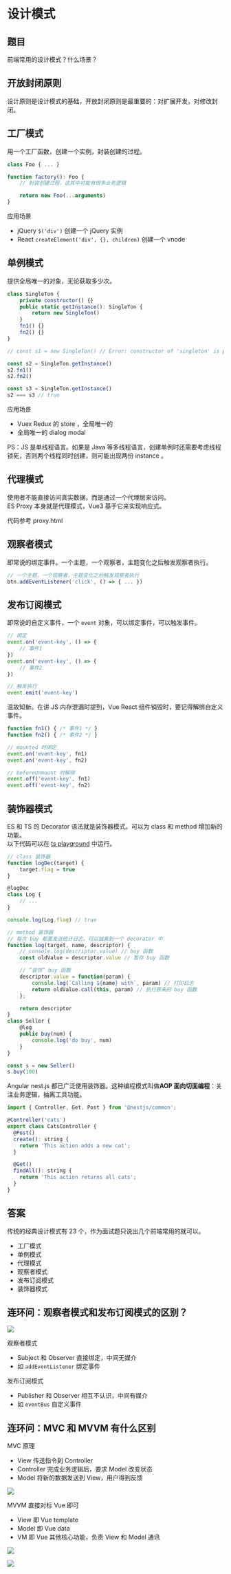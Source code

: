 # 设计模式

## 题目

前端常用的设计模式？什么场景？

## 开放封闭原则

设计原则是设计模式的基础，开放封闭原则是最重要的：对扩展开发，对修改封闭。

## 工厂模式

用一个工厂函数，创建一个实例，封装创建的过程。

```ts
class Foo { ... }

function factory(): Foo {
    // 封装创建过程，这其中可能有很多业务逻辑

    return new Foo(...arguments)
}
```

应用场景
- jQuery `$('div')` 创建一个 jQuery 实例
- React `createElement('div', {}, children)` 创建一个 vnode

## 单例模式

提供全局唯一的对象，无论获取多少次。

```js
class SingleTon {
    private constructor() {}
    public static getInstance(): SingleTon {
        return new SingleTon()
    }
    fn1() {}
    fn2() {}
}

// const s1 = new SingleTon() // Error: constructor of 'singleton' is private

const s2 = SingleTon.getInstance()
s2.fn1()
s2.fn2()

const s3 = SingleTon.getInstance()
s2 === s3 // true
```

应用场景
- Vuex Redux 的 store ，全局唯一的
- 全局唯一的 dialog modal

PS：JS 是单线程语言。如果是 Java 等多线程语言，创建单例时还需要考虑线程锁死，否则两个线程同时创建，则可能出现两份 instance 。

## 代理模式

使用者不能直接访问真实数据，而是通过一个代理层来访问。<br>
ES Proxy 本身就是代理模式，Vue3 基于它来实现响应式。

代码参考 proxy.html 

## 观察者模式

即常说的绑定事件。一个主题，一个观察者，主题变化之后触发观察者执行。

```js
// 一个主题，一个观察者，主题变化之后触发观察者执行
btn.addEventListener('click', () => { ... })
```

## 发布订阅模式

即常说的自定义事件，一个 `event` 对象，可以绑定事件，可以触发事件。

```js
// 绑定
event.on('event-key', () => {
    // 事件1
})
event.on('event-key', () => {
    // 事件2
})

// 触发执行
event.emit('event-key')
```

温故知新。在讲 JS 内存泄漏时提到，Vue React 组件销毁时，要记得解绑自定义事件。

```js
function fn1() { /* 事件1 */ }
function fn2() { /* 事件2 */ }

// mounted 时绑定
event.on('event-key', fn1)
event.on('event-key', fn2)

// beforeUnmount 时解绑
event.off('event-key', fn1)
event.off('event-key', fn2)
```

## 装饰器模式

ES 和 TS 的 Decorator 语法就是装饰器模式。可以为 class 和 method 增加新的功能。<br>
以下代码可以在 [ts playground](https://www.typescriptlang.org/play) 中运行。

```js
// class 装饰器
function logDec(target) {
    target.flag = true
}

@logDec
class Log {
    // ...
}

console.log(Log.flag) // true
```

```js
// method 装饰器
// 每次 buy 都要发送统计日志，可以抽离到一个 decorator 中
function log(target, name, descriptor) {
    // console.log(descriptor.value) // buy 函数
    const oldValue = descriptor.value // 暂存 buy 函数

    // “装饰” buy 函数
    descriptor.value = function(param) {
        console.log(`Calling ${name} with`, param) // 打印日志
        return oldValue.call(this, param) // 执行原来的 buy 函数
    };

    return descriptor
}
class Seller {
    @log
    public buy(num) {
        console.log('do buy', num)
    }
}

const s = new Seller()
s.buy(100)
```

Angular nest.js 都已广泛使用装饰器。这种编程模式叫做**AOP 面向切面编程**：关注业务逻辑，抽离工具功能。

```js
import { Controller, Get, Post } from '@nestjs/common';

@Controller('cats')
export class CatsController {
  @Post()
  create(): string {
    return 'This action adds a new cat';
  }

  @Get()
  findAll(): string {
    return 'This action returns all cats';
  }
}
```

## 答案

传统的经典设计模式有 23 个，作为面试题只说出几个前端常用的就可以。
- 工厂模式
- 单例模式
- 代理模式
- 观察者模式
- 发布订阅模式
- 装饰器模式

## 连环问：观察者模式和发布订阅模式的区别？

![](https://cdn.jsdelivr.net/gh/ailee945/picGo/img/202203270943679.png)

观察者模式
- Subject 和 Observer 直接绑定，中间无媒介
- 如 `addEventListener` 绑定事件

发布订阅模式
- Publisher 和 Observer 相互不认识，中间有媒介
- 如 `eventBus` 自定义事件

## 连环问：MVC 和 MVVM 有什么区别

MVC 原理
- View 传送指令到 Controller
- Controller 完成业务逻辑后，要求 Model 改变状态
- Model 将新的数据发送到 View，用户得到反馈

![](https://cdn.jsdelivr.net/gh/ailee945/picGo/img/202203270943806.png)

MVVM 直接对标 Vue 即可
- View 即 Vue template
- Model 即 Vue data
- VM 即 Vue 其他核心功能，负责 View 和 Model 通讯

![](https://cdn.jsdelivr.net/gh/ailee945/picGo/img/202203270947764.png)

![](https://cdn.jsdelivr.net/gh/ailee945/picGo/img/202203270943685.png)
